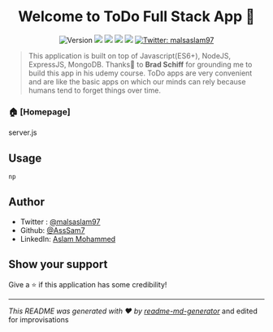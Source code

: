 <h1 align="center">Welcome to ToDo Full Stack App 👋</h1>
<p align="center">
  <img alt="Version" src="https://img.shields.io/badge/version-v0.1-blue.svg?cacheSeconds=2592000" />
  <img src="https://img.shields.io/badge/npm-v6.12.1-red">
  <img src="https://img.shields.io/badge/node-12.3.1-green">
  <img src="https://img.shields.io/badge/express-v4.17.1-orange">
  <img src="https://img.shields.io/badge/mongodb-v2.0.4-brightgreen">
  <a href="https://twitter.com/mamalasa" target="_blank">
    <img alt="Twitter: malsaslam97" src="https://img.shields.io/twitter/follow/malsaslam97.svg?style=social" />
  </a>
</p>

> This application is built on top of Javascript(ES6+), NodeJS, ExpressJS, MongoDB. Thanks🤝 to **Brad Schiff** for grounding me to build this app in his udemy course. ToDo apps are very convenient and are like the basic apps on which our minds can rely because humans tend to forget things over time. 

### 🏠 [Homepage]
server.js

## Usage

```sh
np
```

## Author
* Twitter : [@malsaslam97](https://twitter.com/malsaslam97)
* Github: [@AssSam7](https://github.com/AssSam7)
* LinkedIn: [Aslam Mohammed](https://www.linkedin.com/in/malsaslam97/)

## Show your support

Give a ⭐️ if this application has some credibility!

***
_This README was generated with ❤️ by [readme-md-generator](https://github.com/kefranabg/readme-md-generator)_ and edited for improvisations

